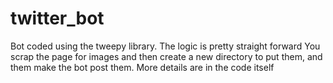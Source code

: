 # twitter_bot
Bot coded using the tweepy library.
The logic is pretty straight forward
You scrap the page for images and then create a new
directory to put them, and them make the bot post
them. More details are in the code itself

